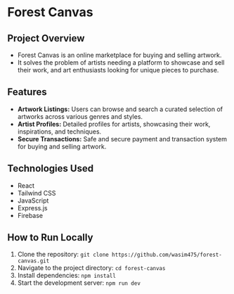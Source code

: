# Forest Canvas

## Project Overview
- Forest Canvas is an online marketplace for buying and selling artwork.
- It solves the problem of artists needing a platform to showcase and sell their work, and art enthusiasts looking for unique pieces to purchase.

## Features
- **Artwork Listings:** Users can browse and search a curated selection of artworks across various genres and styles.
- **Artist Profiles:** Detailed profiles for artists, showcasing their work, inspirations, and techniques.
- **Secure Transactions:** Safe and secure payment and transaction system for buying and selling artwork.

## Technologies Used
- React
- Tailwind CSS
- JavaScript
- Express.js
- Firebase

## How to Run Locally
1. Clone the repository: `git clone https://github.com/wasim475/forest-canvas.git`
2. Navigate to the project directory: `cd forest-canvas`
3. Install dependencies: `npm install`
4. Start the development server: `npm run dev`
